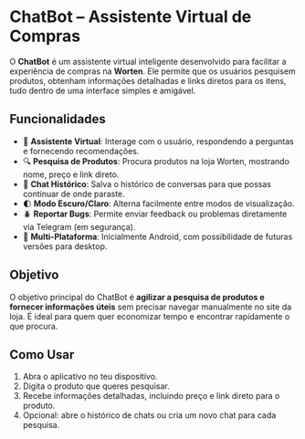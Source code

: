 # ChatBot – Assistente Virtual de Compras

O **ChatBot** é um assistente virtual inteligente desenvolvido para facilitar a experiência de compras na **Worten**. Ele permite que os usuários pesquisem produtos, obtenham informações detalhadas e links diretos para os itens, tudo dentro de uma interface simples e amigável.

## Funcionalidades

- 🤖 **Assistente Virtual**: Interage com o usuário, respondendo a perguntas e fornecendo recomendações.  
- 🔍 **Pesquisa de Produtos**: Procura produtos na loja Worten, mostrando nome, preço e link direto.  
- 💬 **Chat Histórico**: Salva o histórico de conversas para que possas continuar de onde paraste.  
- 🌓 **Modo Escuro/Claro**: Alterna facilmente entre modos de visualização.  
- 🪲 **Reportar Bugs**: Permite enviar feedback ou problemas diretamente via Telegram (em segurança).  
- 📱 **Multi-Plataforma**: Inicialmente Android, com possibilidade de futuras versões para desktop.

## Objetivo

O objetivo principal do ChatBot é **agilizar a pesquisa de produtos e fornecer informações úteis** sem precisar navegar manualmente no site da loja. É ideal para quem quer economizar tempo e encontrar rapidamente o que procura.

## Como Usar

1. Abra o aplicativo no teu dispositivo.  
2. Digita o produto que queres pesquisar.  
3. Recebe informações detalhadas, incluindo preço e link direto para o produto.  
4. Opcional: abre o histórico de chats ou cria um novo chat para cada pesquisa. 
